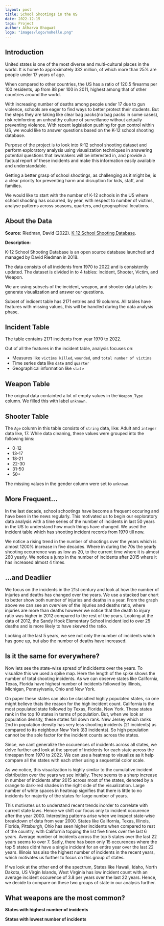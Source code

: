 ```yaml
---
layout: post
title: School Shootings in the US
date: 2022-12-15
tags: Project
author: Atharva Bhagwat
logo: "images/logo/nohello.png"
---
```


## Introduction
United states is one of the most diverse and multi-cultural places in the world. It is home to approximately 332 million, of which more than 25% are people under 17 years of age.

When compared to other countries, the US has a ratio of 120.5 firearms per 100 residents, up from 88 per 100 in 2011, highest among that of other countries around the world.

With increasing number of deaths among people under 17 due to gun violence, schools are eager to find ways to better protect their students. But the steps they are taking like clear bag packs(no bag packs in some cases), risk reinforcing an unhealthy culture of surveillance without actually preventing violence. With recent legislation pushing for gun control within US, we would like to answer questions based on the K-12 school shooting database.

Purpose of the project is to look into K-12 school shooting dataset and perform exploratory analysis using visualization techniques in answering potential questions that lawmakers will be interested in, and provide a factual report of these incidents and make this information easily available and understandable.

Getting a better grasp of school shootings, as challenging as it might be, is a clear priority for preventing harm and disruption for kids, staff, and families.

We would like to start with the number of K-12 schools in the US where school shooting has occurred, by year, with respect to number of victims, analyse patterns across seasons, quarters, and geographical locations.

## About the Data

**Source:** Riedman, David (2022). [K-12 School Shooting Database](https://k12ssdb.org/all-shootings).

**Description:**

K-12 School Shooting Database is an open source database launched and managed by David Riedman in 2018. 

The data consists of all incidents from 1970 to 2022 and is consistently updated. The dataset is divided in to 4 tables: Incident, Shooter, Victim, and Weapon. 

We are using subsets of the incident, weapon, and shooter data tables to generate visualization and answer our questions.

Subset of indicent table has 2171 entries and 19 columns. All tables have features with missing values, this will be handled during the data analysis phase.

## Incident Table

The table contains 2171 incidents from year 1970 to 2022.

Out of all the features in the incident table, analysis focuses on:
- Measures like `victims killed`, `wounded`, and `total number of victims`
- Time series data like `date` and `quarter`
- Geographical information like `state`

## Weapon Table

The original data containted a lot of empty values in the `Weapon_Type` column. We filled this with label `unknown`.

## Shooter Table

The `Age` column in this table consists of `string` data, like: Adult and `integer` data like, 17. While data cleaning, these values were grouped into the following bins:
- 0-12
- 13-17
- 18-21
- 22-30
- 31-50
- 50+

The missing values in the gender column were set to `unknown`.

## More Frequent...

In the last decade, school schootings have become a frequent occuring and have been in the news regularly. This motivated us to begin our exploratory data analysis with a time series of the number of incidents in last 50 years in the US to understand how much things have changed. We used the incident table which has shooting incident records from 1970 till now.

<div id='incident_over_time'>
</div>

We notice a rising trend in the number of shootings over the years which is almost 1200% increase in five decades. Where in during the 70s the yearly shooting occurrence was as low as 20, to the current time where it is almost 260 yearly. We notice a jump in the number of incidents after 2015 where it has increased almost 4 times.

## ...and Deadlier


<div id='injuried_death_ratio_legend'>
</div>

<div id='injuried_death_ratio'>
</div>

We focus on the incidents in the 21st century and look at how the number of injuries and deaths has changed over the years. We use a stacked bar chart to better show both number of injuries and deaths in a year. From the graph above we can see an overview of the injuries and deaths ratio, where injuries are more than deaths however we notice that the death to injury ratio was higher in 2012 compared to the rest of the years. Looking at the data of 2012, the Sandy Hook Elementary School incident led to over 25 deaths and is more likely to have skewed the ratio.

Looking at the last 5 years, we see not only the number of incidents which has gone up, but also the number of deaths have increased.

## Is it the same for everywhere?

<div id='statewise'>
</div>

Now lets see the state-wise spread of indicidents over the years. To visualize this we used a spike map. Here the length of the spike shows the number of total shooting incidents. As we can observe states like California, Texas, Florida have highest number of incidents followed by Illinois, Michigan, Pennsylvania, Ohio and New York.

On paper these states can also be classified highly populated states, so one might believe thats the reason for the high incident count. California is the most populated state followed by Texas, Florida, New York. These states rank in the top 10 states in terms of population. But, when we look ar population density, these states fall down rank. New Jersey which ranks 2nd in population density has very less shooting incidents (21 incidents) as compared to its neighbour New York (83 incidents). So high population cannot be the sole factor for the incident counts across the states.

Since, we cant generalize the occurences of incidents across all states, we delve further and look at the spread of incidents for each state across the timespan from 1970 to 2022. We can use a heatmap to visualize as it help compare all the states with each other using a sequential color scale.

<div id='heatmap_legend'>
</div>
<div id='heatmap'>
</div>

As we notice, this visualization is highly similar to the cumulative incident distribution over the years we see initially. There seems to a sharp increase in number of incidents after 2015 across most of the states, denoted by a orange to dark-red shades in the right side of the visualization. Large number of white spaces in heatmap signifies that there is little to no incidents for majortiy of the states for large number of years. 

This motivates us to understand recent trends inorder to correlate with current state laws. Hence we shift our focus only to incident occurence after the year 2000. Interesting patterns arise when we inspect state-wise breakdown of data from year 2000. States like California, Texas, Illinois, Florida, Pittsburgh, Ohio has seen higher incidents when compared to rest of the country, with California topping the list five times over the last 6 years. Average number of incidents across the top 5 states over the last 22 years seems to over 7. Sadly, there has been only 15 occurences where the top 5 states didnt have a single incident for an entire year over the last 22 years. Illinois has also the highest number of incidents in the recent years, which motivates us further to focus on this group of states. 

If we look at the other end of the spectrum, States like Hawaii, Idaho, North Dakota, US Virgin Islands, West Virginia has low incident count with an average incident occurence of 3.8 per years over the last 22 years. Hence, we decide to compare on these two groups of state in our analysis further.

<div id='heatmap_small_legend'>
</div>
<div id='heatmap_small'>
</div>

## What weapons are the most common?

<div id='piechart1_legend'>
</div>

**States with highest number of incidents**

<div id='piechart_high'>
</div>

**States with lowest number of incidents**

<div id='piechart_low'>
</div>

<script>
  plot1();
  var plot2_legend = {Injuries: '#fed976', Deaths: '#b10026'};
  colorize(plot2_legend, 'injuried_death_ratio_legend');
  plot2();
  plot3();
  plot4();
  plot5();
  var plot678_legend = {Unknown: '#fed976', Handgun: '#b10026', Other: '', Rifle: '', 'Multiple Handguns': '', 'Multiple Rifles': '', Shotgun: ''};
  colorize(plot5_legend, 'piechart1_legend');
  // plot6();
</script>


